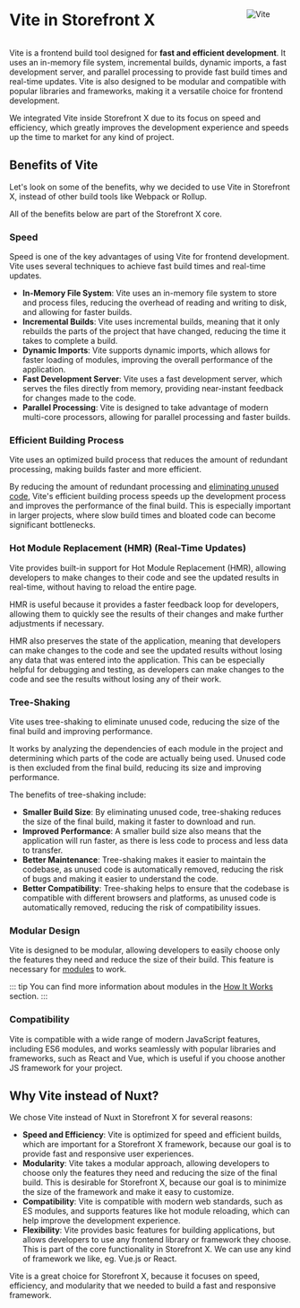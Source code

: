 <div style="display: flex; justify-content: space-between; align-items: center;">

# Vite in Storefront X

<div style="width: 80px">

![Vite](/assets/images/vite-logo.svg)

</div>
</div>

Vite is a frontend build tool designed for **fast and efficient development**. It uses an in-memory file system, incremental builds, dynamic imports, a fast development server, and parallel processing to provide fast build times and real-time updates. Vite is also designed to be modular and compatible with popular libraries and frameworks, making it a versatile choice for frontend development.

We integrated Vite inside Storefront X due to its focus on speed and efficiency, which greatly improves the development experience and speeds up the time to market for any kind of project.

## Benefits of Vite

Let's look on some of the benefits, why we decided to use Vite in Storefront X, instead of other build tools like Webpack or Rollup.

All of the benefits below are part of the Storefront X core.

### Speed

Speed is one of the key advantages of using Vite for frontend development. Vite uses several techniques to achieve fast build times and real-time updates.

- **In-Memory File System**: Vite uses an in-memory file system to store and process files, reducing the overhead of reading and writing to disk, and allowing for faster builds.
- **Incremental Builds**: Vite uses incremental builds, meaning that it only rebuilds the parts of the project that have changed, reducing the time it takes to complete a build.
- **Dynamic Imports**: Vite supports dynamic imports, which allows for faster loading of modules, improving the overall performance of the application.
- **Fast Development Server**: Vite uses a fast development server, which serves the files directly from memory, providing near-instant feedback for changes made to the code.
- **Parallel Processing**: Vite is designed to take advantage of modern multi-core processors, allowing for parallel processing and faster builds.

### Efficient Building Process

Vite uses an optimized build process that reduces the amount of redundant processing, making builds faster and more efficient.

By reducing the amount of redundant processing and [eliminating unused code](#tree-shaking), Vite's efficient building process speeds up the development process and improves the performance of the final build. This is especially important in larger projects, where slow build times and bloated code can become significant bottlenecks.

### Hot Module Replacement (HMR) (Real-Time Updates)

Vite provides built-in support for Hot Module Replacement (HMR), allowing developers to make changes to their code and see the updated results in real-time, without having to reload the entire page.

HMR is useful because it provides a faster feedback loop for developers, allowing them to quickly see the results of their changes and make further adjustments if necessary.

HMR also preserves the state of the application, meaning that developers can make changes to the code and see the updated results without losing any data that was entered into the application. This can be especially helpful for debugging and testing, as developers can make changes to the code and see the results without losing any of their work.

### Tree-Shaking

Vite uses tree-shaking to eliminate unused code, reducing the size of the final build and improving performance.

It works by analyzing the dependencies of each module in the project and determining which parts of the code are actually being used. Unused code is then excluded from the final build, reducing its size and improving performance.

The benefits of tree-shaking include:

- **Smaller Build Size**: By eliminating unused code, tree-shaking reduces the size of the final build, making it faster to download and run.
- **Improved Performance**: A smaller build size also means that the application will run faster, as there is less code to process and less data to transfer.
- **Better Maintenance**: Tree-shaking makes it easier to maintain the codebase, as unused code is automatically removed, reducing the risk of bugs and making it easier to understand the code.
- **Better Compatibility**: Tree-shaking helps to ensure that the codebase is compatible with different browsers and platforms, as unused code is automatically removed, reducing the risk of compatibility issues.

### Modular Design

Vite is designed to be modular, allowing developers to easily choose only the features they need and reduce the size of their build. This feature is necessary for [modules](/getting-started/how-it-works.html#modules) to work.

::: tip
You can find more information about modules in the [How It Works](/getting-started/how-it-works.html#modules) section.
:::

### Compatibility

Vite is compatible with a wide range of modern JavaScript features, including ES6 modules, and works seamlessly with popular libraries and frameworks, such as React and Vue, which is useful if you choose another JS framework for your project.

## Why Vite instead of Nuxt?

We chose Vite instead of Nuxt in Storefront X for several reasons:

- **Speed and Efficiency**: Vite is optimized for speed and efficient builds, which are important for a Storefront X framework, because our goal is to provide fast and responsive user experiences.
- **Modularity**: Vite takes a modular approach, allowing developers to choose only the features they need and reducing the size of the final build. This is desirable for Storefront X, because our goal is to minimize the size of the framework and make it easy to customize.
- **Compatibility**: Vite is compatible with modern web standards, such as ES modules, and supports features like hot module reloading, which can help improve the development experience.
- **Flexibility**: Vite provides basic features for building applications, but allows developers to use any frontend library or framework they choose. This is part of the core functionality in Storefront X. We can use any kind of framework we like, eg. Vue.js or React.

Vite is a great choice for Storefront X, because it focuses on speed, efficiency, and modularity that we needed to build a fast and responsive framework.
